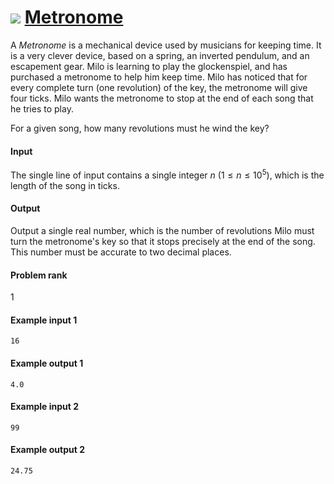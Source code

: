 # ![](../../../assets/24q3/tier/1.svg) [Metronome](https://www.acmicpc.net/problem/27389) 

A _Metronome_ is a mechanical device used by musicians for keeping time. It is a very clever device, based on a spring, an inverted pendulum, and an escapement gear. Milo is learning to play the glockenspiel, and has purchased a metronome to help him keep time. Milo has noticed that for every complete turn (one revolution) of the key, the metronome will give four ticks. Milo wants the metronome to stop at the end of each song that he tries to play.

For a given song, how many revolutions must he wind the key?

#### Input

The single line of input contains a single integer $n$ ($1 \le n \le 10^5$), which is the length of the song in ticks.

#### Output

Output a single real number, which is the number of revolutions Milo must turn the metronome's key so that it stops precisely at the end of the song. This number must be accurate to two decimal places.

#### Problem rank

1

#### Example input 1

```
16
```

#### Example output 1

```
4.0
```

#### Example input 2

```
99
```

#### Example output 2

```
24.75
```